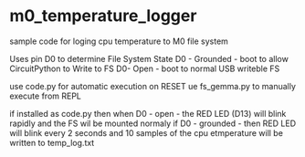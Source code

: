 # m0_temperature_logger
sample code for loging cpu temperature to M0 file system

Uses pin D0 to determine File System State
D0 - Grounded - boot to allow CircuitPython to Write to FS
D0- Open - boot to normal USB writeble FS

use code.py for automatic execution on RESET 
ue fs_gemma.py to manually execute from REPL

if installed as code.py 
then when D0 - open - the RED LED (D13) will blink rapidly and the FS wil be mounted normaly
if D0 - grounded - then RED LED will blink every 2 seconds and 10 samples of the cpu etmperature will be written to temp_log.txt

